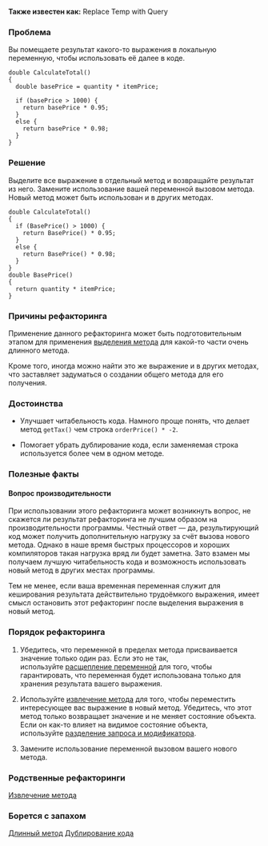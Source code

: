 **Также известен как:** Replace Temp with Query

### Проблема
Вы помещаете результат какого-то выражения в локальную переменную, чтобы использовать её далее в коде.
```
double CalculateTotal() 
{
  double basePrice = quantity * itemPrice;
  
  if (basePrice > 1000) {
    return basePrice * 0.95;
  }
  else {
    return basePrice * 0.98;
  }
}
```

### Решение
Выделите все выражение в отдельный метод и возвращайте результат из него. Замените использование вашей переменной вызовом метода. Новый метод может быть использован и в других методах.
```
double CalculateTotal() 
{
  if (BasePrice() > 1000) {
    return BasePrice() * 0.95;
  }
  else {
    return BasePrice() * 0.98;
  }
}
double BasePrice() 
{
  return quantity * itemPrice;
}
```

### Причины рефакторинга
Применение данного рефакторинга может быть подготовительным этапом для применения [выделения метода](https://refactoring.guru/ru/extract-method) для какой-то части очень длинного метода.

Кроме того, иногда можно найти это же выражение и в других методах, что заставляет задуматься о создании общего метода для его получения.

### Достоинства
- Улучшает читабельность кода. Намного проще понять, что делает метод `getTax()` чем строка `orderPrice() * -2`.
    
- Помогает убрать дублирование кода, если заменяемая строка используется более чем в одном методе.

### Полезные факты
#### Вопрос производительности

При использовании этого рефакторинга может возникнуть вопрос, не скажется ли результат рефакторинга не лучшим образом на производительности программы. Честный ответ — да, результирующий код может получить дополнительную нагрузку за счёт вызова нового метода. Однако в наше время быстрых процессоров и хороших компиляторов такая нагрузка вряд ли будет заметна. Зато взамен мы получаем лучшую читабельность кода и возможность использовать новый метод в других местах программы.

Тем не менее, если ваша временная переменная служит для кеширования результата действительно трудоёмкого выражения, имеет смысл остановить этот рефакторинг после выделения выражения в новый метод.

### Порядок рефакторинга
1. Убедитесь, что переменной в пределах метода присваивается значение только один раз. Если это не так, используйте [расщепление переменной](https://refactoring.guru/ru/split-temporary-variable) для того, чтобы гарантировать, что переменная будет использована только для хранения результата вашего выражения.
    
2. Используйте [извлечение метода](Извлечение%20метода.md) для того, чтобы переместить интересующее вас выражение в новый метод. Убедитесь, что этот метод только возвращает значение и не меняет состояние объекта. Если он как-то влияет на видимое состояние объекта, используйте [разделение запроса и модификатора](https://refactoring.guru/ru/separate-query-from-modifier).
    
3. Замените использование переменной вызовом вашего нового метода.

### Родственные рефакторинги
[Извлечение метода](Извлечение%20метода.md)

### Борется с запахом
[Длинный метод](Длинный%20метод.md)
[Дублирование кода](Дублирование%20кода.md)